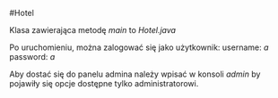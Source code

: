 #Hotel

Klasa zawierająca metodę _main_ to _Hotel.java_

Po uruchomieniu, można zalogować się jako użytkownik:
  username: _a_
  password: _a_

Aby dostać się do panelu admina należy wpisać w konsoli _admin_ by pojawiły się opcje dostępne tylko administratorowi.
